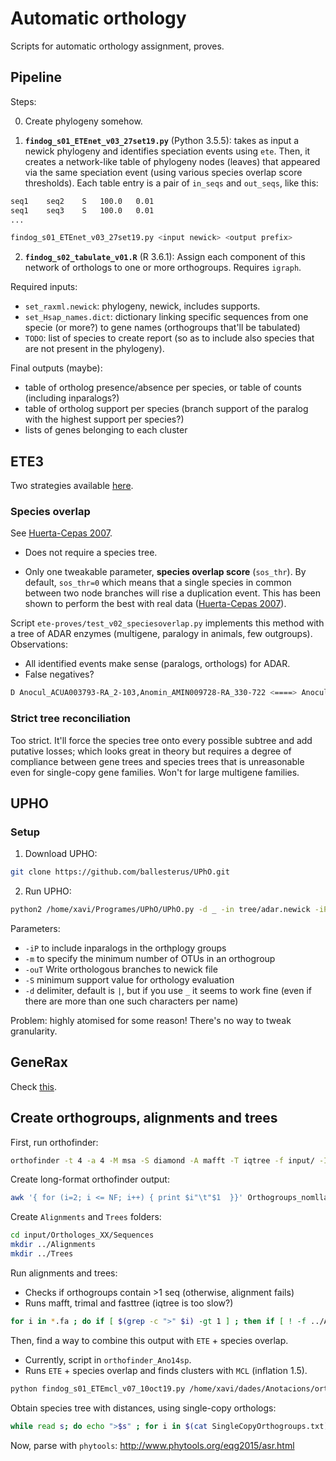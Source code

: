 # Automatic orthology

Scripts for automatic orthology assignment, proves.

## Pipeline

Steps:

0. Create phylogeny somehow.

1. **`findog_s01_ETEnet_v03_27set19.py`** (Python 3.5.5): takes as input a newick phylogeny and identifies speciation events using `ete`. Then, it creates a network-like table of phylogeny nodes (leaves) that appeared via the same speciation event (using various species overlap score thresholds). Each table entry is a pair of `in_seqs` and `out_seqs`, like this:

```bash
seq1	seq2	S	100.0	0.01
seq1	seq3	S	100.0	0.01
...
```

```bash
findog_s01_ETEnet_v03_27set19.py <input newick> <output prefix>
```

2. **`findog_s02_tabulate_v01.R`** (R 3.6.1): Assign each component of this network of orthologs to one or more orthogroups. Requires `igraph`.

Required inputs:

* `set_raxml.newick`: phylogeny, newick, includes supports.
* `set_Hsap_names.dict`: dictionary linking specific sequences from one specie (or more?) to gene names (orthogroups that'll be tabulated)
* `TODO`: list of species to create report (so as to include also species that are not present in the phylogeny).

Final outputs (maybe):

* table of ortholog presence/absence per species, or table of counts (including inparalogs?)
* table of ortholog support per species (branch support of the paralog with the highest support per species?)
* lists of genes belonging to each cluster

## ETE3

Two strategies available [here](http://etetoolkit.org/docs/latest/tutorial/tutorial_phylogeny.html#detecting-evolutionary-events).

### Species overlap

See [Huerta-Cepas 2007](https://genomebiology.biomedcentral.com/articles/10.1186/gb-2007-8-6-r109). 

* Does not require a species tree.

* Only one tweakable parameter, **species overlap score** (`sos_thr`). By default, `sos_thr=0` which means that a single species in common between two node branches will rise a duplication event. This has been shown to perform the best with real data ([Huerta-Cepas 2007](https://genomebiology.biomedcentral.com/articles/10.1186/gb-2007-8-6-r109)).

Script `ete-proves/test_v02_speciesoverlap.py` implements this method with a tree of ADAR enzymes (multigene, paralogy in animals, few outgroups). Observations:

* All identified events make sense (paralogs, orthologs) for ADAR.
* False negatives?

```bash
D Anocul_ACUA003793-RA_2-103,Anomin_AMIN009728-RA_330-722 <====> Anocul_ACUA021577-RA_55-316
```

### Strict tree reconciliation

Too strict. It'll force the species tree onto every possible subtree and add putative losses; which looks great in theory but requires a degree of compliance between gene trees and species trees that is unreasonable even for single-copy gene families. Won't for large multigene families.

## UPHO

### Setup

1. Download UPHO:

```bash
git clone https://github.com/ballesterus/UPhO.git
```

2. Run UPHO:

```bash
python2 /home/xavi/Programes/UPhO/UPhO.py -d _ -in tree/adar.newick -iP -ouT
```

Parameters:

* `-iP` to include inparalogs in the orthplogy groups
* `-m` to specify the minimum number of OTUs in an orthogroup
* `-ouT` Write orthologous branches to newick file
* `-S` minimum support value for orthology evaluation
* `-d` delimiter, default is `|`, but if you use `_` it seems to work fine (even if there are more than one such characters per name)

Problem: highly atomised for some reason! There's no way to tweak granularity.

## GeneRax

Check [this](https://www.biorxiv.org/content/10.1101/779066v1).

## Create orthogroups, alignments and trees

First, run orthofinder:

```bash
orthofinder -t 4 -a 4 -M msa -S diamond -A mafft -T iqtree -f input/ -I 1.5 -s tree.newick -os    ### -os ensures that sequence files are created
```

Create long-format orthofinder output:

```bash
awk '{ for (i=2; i <= NF; i++) { print $i"\t"$1  }}' Orthogroups_nomllarg.txt | sed "s/://" > Orthogroups_nomllarg_llarg.csv
```


Create `Alignments` and `Trees` folders:

```bash
cd input/Orthologes_XX/Sequences
mkdir ../Alignments
mkdir ../Trees
```

Run alignments and trees:

* Checks if orthogroups contain >1 seq (otherwise, alignment fails)
* Runs mafft, trimal and fasttree (iqtree is too slow?)

```bash
for i in *.fa ; do if [ $(grep -c ">" $i) -gt 1 ] ; then if [ ! -f ../Alignments/${i%%.fa}.l.fa ]; then echo ${i%%.fa} ali ; mafft --localpair --reorder --maxiterate 1000 --thread 6 $i > ../Alignments/${i%%.fa}.l.fa 2> /dev/null ; fi ; if [ ! -f ../Alignments/${i%%.fa}.lt.fa ] ; then trimal -in ../Alignments/${i%%.fa}.l.fa -out ../Alignments/${i%%.fa}.lt.fa -automated1 ; fi ; if [ ! -f ../Fasttrees/${i%%.fa}.tree ] ; then echo ${i%%.fa} phy ;  fasttree -lg -quiet -cat 4 ../Alignments/${i%%.fa}.lt.fa > ../Fasttrees/${i%%.fa}.tree ; fi ; fi ; done
```

Then, find a way to combine this output with `ETE` + species overlap.

* Currently, script in `orthofinder_Ano14sp`.
* Runs `ETE` + species overlap and finds clusters with `MCL` (inflation 1.5).

```bash
python findog_s01_ETEmcl_v07_10oct19.py /home/xavi/dades/Anotacions/orthofinder_Ano14sps_noclu_9oct19/output/Fasttrees out10oct19
```

Obtain species tree with distances, using single-copy orthologs:

```bash
while read s; do echo ">$s" ; for i in $(cat SingleCopyOrthogroups.txt) ; do sed "s/\(>[^_]\)*_.*/\1/" Alignments/${i}.lt.fa | bioawk -c fastx '{ print $1,$2 }' | grep "^$s" | cut -f2 ; done   ; done < ../tree.list  > ../tree_dists.ali.fasta ; iqtree -g ../tree.newick.unroot -m LG+G4 -s ../tree_dists.ali.fasta -pre ../tree_dists.iqt -redo
```

Now, parse with `phytools`: <http://www.phytools.org/eqg2015/asr.html>
